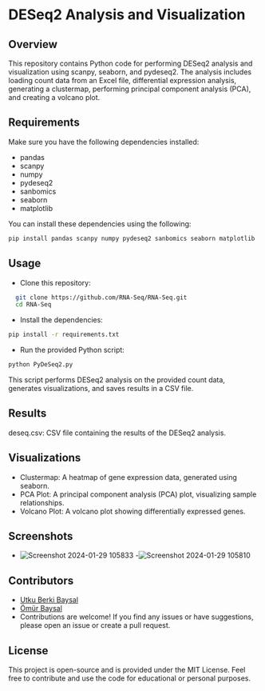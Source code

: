 # DESeq2 Analysis and Visualization

## Overview

This repository contains Python code for performing DESeq2 analysis and visualization using scanpy, seaborn, and pydeseq2. The analysis includes loading count data from an Excel file, differential expression analysis, generating a clustermap, performing principal component analysis (PCA), and creating a volcano plot.

## Requirements

Make sure you have the following dependencies installed:

- pandas
- scanpy
- numpy
- pydeseq2
- sanbomics
- seaborn
- matplotlib

You can install these dependencies using the following:

```bash
pip install pandas scanpy numpy pydeseq2 sanbomics seaborn matplotlib
```
## Usage
- Clone this repository:
```bash
  git clone https://github.com/RNA-Seq/RNA-Seq.git
  cd RNA-Seq
```
- Install the dependencies:
```bash
pip install -r requirements.txt
```
- Run the provided Python script:
```bash
python PyDeSeq2.py
```
This script performs DESeq2 analysis on the provided count data, generates visualizations, and saves results in a CSV file.

## Results
deseq.csv: CSV file containing the results of the DESeq2 analysis.
## Visualizations
- Clustermap: A heatmap of gene expression data, generated using seaborn.
- PCA Plot: A principal component analysis (PCA) plot, visualizing sample relationships.
- Volcano Plot: A volcano plot showing differentially expressed genes.
## Screenshots 
- ![Screenshot 2024-01-29 105833](https://github.com/gitdevutku/RNA-Seq/assets/144778146/7c86e450-eef1-44e3-b90b-65b10fa83b92)
-![Screenshot 2024-01-29 105810](https://github.com/gitdevutku/RNA-Seq/assets/144778146/dfb51d85-1522-41ae-9598-b6ad1e371255)  
## Contributors
- [Utku Berki Baysal](https://github.com/gitdevutku)
- [Ömür Baysal](https://www.researchgate.net/profile/Oemuer-Baysal)
- Contributions are welcome! If you find any issues or have suggestions, please open an issue or create a pull request.
## License
This project is open-source and is provided under the MIT License. Feel free to contribute and use the code for educational or personal purposes.
